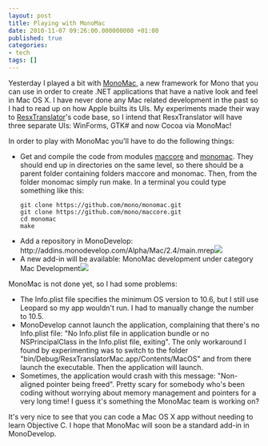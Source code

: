 ```yaml
---
layout: post
title: Playing with MonoMac
date: 2010-11-07 09:26:00.000000000 +01:00
published: true
categories:
- tech
tags: []
---
```


Yesterday I played a bit with <a href="http://www.mono-project.com/MonoMac" target="_blank">MonoMac</a>, a new framework for Mono that you can use in order to create .NET applications that have a native look and feel in Mac OS X. I have never done any Mac related development in the past so I had to read up on how Apple builts its UIs. My experiments made their way to <a href="http://sourceforge.net/projects/resxtranslator/" target="_blank">ResxTranslator</a>'s code base, so I intend that ResxTranslator will have three separate UIs: WinForms, GTK# and now Cocoa via MonoMac!<!--more-->

In order to play with MonoMac you'll have to do the following things:
<ul>
<li>Get and compile the code from modules <a href="https://github.com/mono/maccore" target="_blank">maccore</a> and <a href="https://github.com/mono/monomac" target="_blank">monomac</a>. They should end up in directories on the same level, so there should be a parent folder containing folders maccore and monomac. Then, from the folder monomac simply run make. In a terminal you could type something like this:

```
git clone https://github.com/mono/monomac.git
git clone https://github.com/mono/maccore.git
cd monomac
make
```

</li>
<li>Add a repository in MonoDevelop: http://addins.monodevelop.com/Alpha/Mac/2.4/main.mrep<img src="{{ site.baseurl }}/assets/2010/repository.png" /></li>
<li>A new add-in will be available: MonoMac development under category Mac Development<img src="{{ site.baseurl }}/assets/2010/addin.png" /></li>
</ul>

MonoMac is not done yet, so I had some problems:
<ul>
<li>The Info.plist file specifies the minimum OS version to 10.6, but I still use Leopard so my app wouldn't run. I had to manually change the number to 10.5.</li>
<li>MonoDevelop cannot launch the application, complaining that there's no Info.plist file: "No Info.plist file in application bundle or no NSPrincipalClass in the Info.plist file, exiting". The only workaround I found by experimenting was to switch to the folder "bin/Debug/ResxTranslatorMac.app/Contents/MacOS" and from there launch the executable. Then the application will launch.</li>
<li>Sometimes, the application would crash with this message: "Non-aligned pointer being freed". Pretty scary for somebody who's been coding without worrying about memory management and pointers for a very long time! I guess it's something the MonoMac team is working on?</li>
</ul>

It's very nice to see that you can code a Mac OS X app without needing to learn Objective C. I hope that MonoMac will soon be a standard add-in in MonoDevelop.
